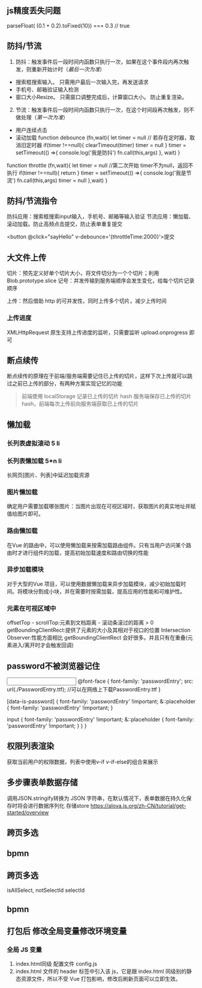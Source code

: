 ## js精度丢失问题
parseFloat( (0.1 + 0.2).toFixed(10)) === 0.3 // true
## 防抖/节流
1. 防抖：触发事件后一段时间内函数只执行一次，如果在这个事件段内再次触发，则重新开始计时（*最后一次为准*）
- 搜索框搜索输入。 只需用户最后一次输入完，再发送请求
- 手机号、邮箱验证输入检测
- 窗口大小Resize。 只需窗口调整完成后，计算窗口大小。 防止重复渲染。
2. 节流：触发事件后一段时间内函数只执行一次，在这个时间段再次触发，则不做处理（*第一次为准*）
- 用户连续点击
- 滚动加载
function debounce (fn,wait){
  let timer = null
  // 若存在定时器，取消旧定时器
    if(timer !==null){
        clearTimeout(timer)
        timer = null
    }
    timer = setTimeout(() =>{
        console.log('我是防抖')
        fn.call(this,args)
    }, wait)
}
<!-- 我是节流 -->
function throttle (fn,wait){
let timer = null
    //第二次开始 timer不为null，返回不执行
    if(timer !==null){
        return
    }
    timer = setTimeout(() =>{
        console.log('我是节流')
        fn.call(this,args)
        timer = null
    },wait)
}
## 防抖/节流指令
防抖应用：搜索框搜索input输入，手机号、邮箱等输入验证
节流应用：懒加载、滚动加载。防止高频点击提交，防止表单重复提交
<!-- 为button标签设置v-debounce 防抖指令 -->
<button @click="sayHello" v-debounce='{throttleTime:2000}'>提交</button>
<script>
Vue.directive('debounce', {
    // 指令第一次绑定到元素时
    bind: function (el, binding, vnode) {
        let wait = binding.value || 2000; // 防抖时间
        let timer;
        el.addEventListener('click', event => {
            if (!timer) { // 第一次执行: 不阻止click
                timer = setTimeout(() => {
                    timer = null;
                    console.log('我是防抖')
                }, wait);
            } else {
                clearTimeout(timer)
                timer = setTimeout(() => {
                    timer = null;
                }, wait);
                event && event.stopImmediatePropagation();
            }
        }, true);
    }
})
</script>
<script>
Vue.directive('throttle', {
  bind: (el, binding) => {
    const { callback, time } = binding.value
    let throttleTime = time || 2000; // 防抖时间 2s
    el.addEventListener('click', event => {
      if (!cbFun) { // 第一次执行
        cbFun = setTimeout(() => {
          cbFun = null;
        }, throttleTime);
      } else {
        event && event.stopImmediatePropagation();
      }
    }, true);
  },
});
</script>
## 大文件上传
切片：预先定义好单个切片大小，将文件切分为一个个切片；利用 Blob.prototype.slice
记号：并发传输到服务端顺序会发生变化，给每个切片记录顺序
<!-- hash: this.container.file.name + "-" + index // 文件名  数组下标 -->
上传：然后借助 http 的可并发性，同时上传多个切片，减少上传时间
### 上传进度
XMLHttpRequest 原生支持上传进度的监听，只需要监听 upload.onprogress 即可
## 断点续传
断点续传的原理在于前端/服务端需要记住已上传的切片，这样下次上传就可以跳过之前已上传的部分，有两种方案实现记忆的功能

>前端使用 localStorage 记录已上传的切片 hash
>服务端保存已上传的切片 hash，前端每次上传前向服务端获取已上传的切片
## 懒加载
### 长列表虚拟滚动 5 li
### 长列表懒加载 5*n li
长网页[图片、列表]中延迟加载资源
### 图片懒加载
确定用户需要加载哪张图片：当图片出现在可视区域时，获取图片的真实地址并赋值给图片即可。
### 路由懒加载
在Vue 的路由中，可以使用懒加载来按需加载路由组件。只有当用户访问某个路由时才进行组件的加载，提高初始加载速度和路由切换的性能
<script type="module">
[
   {
        path: 'home',
        name: '首页',
        component: home ,// 首屏代码不要异步加载
   },{
      path: '/comment/:iid',
      name: '评论',
      component: resolve => require(['@/views/Editor'], resolve) // require异步加载非首屏页面
    },{
      path: '/comment/:iid',
      name: '评论',
      component: () => import('@/views/Editor') // import异步加载非首屏页面
    }
]
</script>
### 异步加载模块
对于大型的Vue 项目，可以使用数据懒加载来异步加载模块，减少初始加载时间。将模块分割成小块，并在需要时按需加载，提高应用的性能和可维护性。
### 元素在可视区域中
offsetTop - scrollTop:元素到文档距离 - 滚动条滚过的距离 > 0
getBoundingClientRect:提供了元素的大小及其相对于视口的位置
Intersection Observer:性能方面相比 getBoundingClientRect 会好很多。并且只有在重叠(元素进入/离开时才会触发回调)

## password不被浏览器记住
<input type="text" data-is-password/>
@font-face {
  font-family: 'passwordEntry';
  src: url(./PasswordEntry.ttf);    //可以在网络上下载PasswordEntry.ttf
}

[data-is-password] {
  font-family: 'passwordEntry' !important;
  &::placeholder {
    font-family: 'passwordEntry' !important;
  }

  input {
    font-family: 'passwordEntry' !important;
    &::placeholder {
      font-family: 'passwordEntry' !important;
    }
  }
}
## 权限列表渲染
获取当前用户的权限数据，列表中使用v-if v-if-else的组合来展示

## 多步骤表单数据存储
调用JSON.stringify转换为 JSON 字符串，在默认情况下，表单数据在持久化保存时将会进行数据序列化
存储store
https://alova.js.org/zh-CN/tutorial/get-started/overview

## 跨页多选
## bpmn

## 跨页多选
isAllSelect, notSelectId
selectId
## bpmn

## 打包后 修改全局变量修改环境变量
### 全局 JS 变量
1. index.html同级 配置文件 config.js
2. index.html 文件的 header 标签中引入该 js，它是跟 index.html 同级别的静态资源文件，所以不受 Vue 打包影响，修改后刷新页面可以立即生效。
<script src="<%= BASE_URL %>config.js"></script>